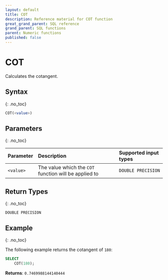 ```yaml
---
layout: default
title: COT
description: Reference material for COT function
great_grand_parent: SQL reference
grand_parent: SQL functions
parent: Numeric functions
published: false
---
```


# COT

Calculates the cotangent.

## Syntax
{: .no_toc}

```sql
COT(<value>)
```
## Parameters 
{: .no_toc}

| Parameter | Description                                           | Supported input types | 
| :--------- | :----------------------------------------------------- | :----------| 
| `<value>`   | The value which the `COT` function will be applied to | `DOUBLE PRECISION` | 

## Return Types 
{: .no_toc}

`DOUBLE PRECISION`

## Example
{: .no_toc}

The following example returns the cotangent of `180`: 

```sql
SELECT
    COT(180);
```

**Returns**: `0.7469988144140444`
